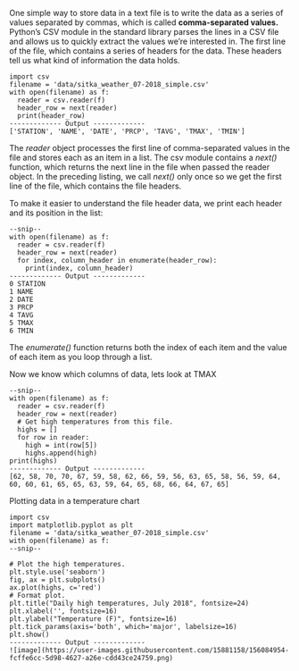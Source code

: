 One simple way to store data in a text file is to write the data as a series of values separated by commas, which is called <b>comma-separated values.</b>
Python’s CSV module in the standard library parses the lines in a CSV file and allows us to quickly extract the values we’re interested in.
The first line of the file, which contains a series of headers for the data. These headers tell us what kind of information the data holds.

```
import csv
filename = 'data/sitka_weather_07-2018_simple.csv'
with open(filename) as f:
  reader = csv.reader(f)
  header_row = next(reader)
  print(header_row)
------------- Output -------------  
['STATION', 'NAME', 'DATE', 'PRCP', 'TAVG', 'TMAX', 'TMIN']  
```

The <i>reader</i> object processes the first line of comma-separated values in the file and stores each as an item in a list.
The csv module contains a <i>next()</i> function, which returns the next line in the file when passed the reader object. In the preceding listing, we call <i>next()</i> only once so we get the first line of the file, which contains the file headers.

To make it easier to understand the file header data, we print each header and its position in the list:
```
--snip--
with open(filename) as f:
  reader = csv.reader(f)
  header_row = next(reader)
  for index, column_header in enumerate(header_row):
    print(index, column_header)
------------- Output ------------- 
0 STATION
1 NAME
2 DATE
3 PRCP
4 TAVG
5 TMAX
6 TMIN
```
The <i>enumerate()</i> function returns both the index of each item and the value of each item as you loop through a list.

Now we know which columns of data, lets look at TMAX
```
--snip--
with open(filename) as f:
  reader = csv.reader(f)
  header_row = next(reader)
  # Get high temperatures from this file.
  highs = []
  for row in reader:
    high = int(row[5])
    highs.append(high)
print(highs)
------------- Output -------------
[62, 58, 70, 70, 67, 59, 58, 62, 66, 59, 56, 63, 65, 58, 56, 59, 64, 60, 60, 61, 65, 65, 63, 59, 64, 65, 68, 66, 64, 67, 65]
```

Plotting data in a temperature chart
```
import csv
import matplotlib.pyplot as plt
filename = 'data/sitka_weather_07-2018_simple.csv'
with open(filename) as f:
--snip--

# Plot the high temperatures.
plt.style.use('seaborn')
fig, ax = plt.subplots()
ax.plot(highs, c='red')
# Format plot.
plt.title("Daily high temperatures, July 2018", fontsize=24)
plt.xlabel('', fontsize=16)
plt.ylabel("Temperature (F)", fontsize=16)
plt.tick_params(axis='both', which='major', labelsize=16)
plt.show()
------------- Output -------------
![image](https://user-images.githubusercontent.com/15881158/156084954-fcffe6cc-5d98-4627-a26e-cdd43ce24759.png)
```


